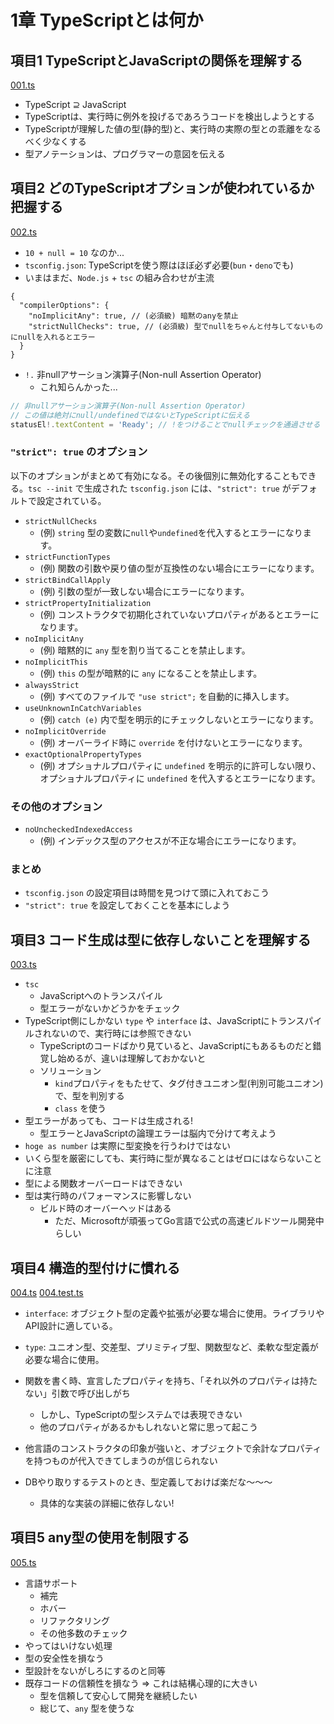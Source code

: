 # 1章 TypeScriptとは何か

## 項目1 TypeScriptとJavaScriptの関係を理解する

[001.ts](https://github.com/chaploud/EffectiveTypeScript/blob/main/kudo/chapter01/src/001.ts)

- TypeScript ⊇ JavaScript
- TypeScriptは、実行時に例外を投げるであろうコードを検出しようとする
- TypeScriptが理解した値の型(静的型)と、実行時の実際の型との乖離をなるべく少なくする
- 型アノテーションは、プログラマーの意図を伝える

## 項目2 どのTypeScriptオプションが使われているか把握する

[002.ts](https://github.com/chaploud/EffectiveTypeScript/blob/main/kudo/chapter01/src/002.ts)

- `10 + null = 10` なのか...
- `tsconfig.json`: TypeScriptを使う際はほぼ必ず必要(`bun`・`deno`でも)
- いまはまだ、`Node.js` + `tsc` の組み合わせが主流

```jsonc
{
  "compilerOptions": {
    "noImplicitAny": true, // (必須級) 暗黙のanyを禁止
    "strictNullChecks": true, // (必須級) 型でnullをちゃんと付与してないものにnullを入れるとエラー
  }
}
```

- `!.` 非nullアサーション演算子(Non-null Assertion Operator)
  - これ知らんかった...

```typescript
// 非nullアサーション演算子(Non-null Assertion Operator)
// この値は絶対にnull/undefinedではないとTypeScriptに伝える
statusEl!.textContent = 'Ready'; // !をつけることでnullチェックを通過させる
```

### `"strict": true` のオプション

以下のオプションがまとめて有効になる。その後個別に無効化することもできる。`tsc --init` で生成された `tsconfig.json` には、`"strict": true` がデフォルトで設定されている。

- `strictNullChecks`
  - (例) `string` 型の変数に`null`や`undefined`を代入するとエラーになります。
- `strictFunctionTypes`
  - (例) 関数の引数や戻り値の型が互換性のない場合にエラーになります。
- `strictBindCallApply`
  - (例) 引数の型が一致しない場合にエラーになります。
- `strictPropertyInitialization`
  - (例) コンストラクタで初期化されていないプロパティがあるとエラーになります。
- `noImplicitAny`
  - (例) 暗黙的に `any` 型を割り当てることを禁止します。
- `noImplicitThis`
  - (例) `this` の型が暗黙的に `any` になることを禁止します。
- `alwaysStrict`
  - (例) すべてのファイルで `"use strict";` を自動的に挿入します。
- `useUnknownInCatchVariables`
  - (例) `catch (e)` 内で型を明示的にチェックしないとエラーになります。
- `noImplicitOverride`
  - (例) オーバーライド時に `override` を付けないとエラーになります。
- `exactOptionalPropertyTypes`
  - (例) オプショナルプロパティに `undefined` を明示的に許可しない限り、オプショナルプロパティに `undefined` を代入するとエラーになります。

### その他のオプション

- `noUncheckedIndexedAccess`
  - (例) インデックス型のアクセスが不正な場合にエラーになります。

### まとめ

- `tsconfig.json` の設定項目は時間を見つけて頭に入れておこう
- `"strict": true` を設定しておくことを基本にしよう

## 項目3 コード生成は型に依存しないことを理解する

[003.ts](https://github.com/chaploud/EffectiveTypeScript/blob/main/kudo/chapter01/src/003.ts)

- `tsc`
  - JavaScriptへのトランスパイル
  - 型エラーがないかどうかをチェック
- TypeScript側にしかない `type` や `interface` は、JavaScriptにトランスパイルされないので、実行時には参照できない
  - TypeScriptのコードばかり見ていると、JavaScriptにもあるものだと錯覚し始めるが、違いは理解しておかないと
  - ソリューション
    - `kind`プロパティをもたせて、タグ付きユニオン型(判別可能ユニオン)で、型を判別する
    - `class` を使う
- 型エラーがあっても、コードは生成される!
  - 型エラーとJavaScriptの論理エラーは脳内で分けて考えよう
- `hoge as number` は実際に型変換を行うわけではない
- いくら型を厳密にしても、実行時に型が異なることはゼロにはならないことに注意
- 型による関数オーバーロードはできない
- 型は実行時のパフォーマンスに影響しない
  - ビルド時のオーバーヘッドはある
    - ただ、Microsoftが頑張ってGo言語で公式の高速ビルドツール開発中らしい

## 項目4 構造的型付けに慣れる

[004.ts](https://github.com/chaploud/EffectiveTypeScript/blob/main/kudo/chapter01/src/004.ts)
[004.test.ts](https://github.com/chaploud/EffectiveTypeScript/blob/main/kudo/chapter01/src/004.test.ts)

- `interface`: オブジェクト型の定義や拡張が必要な場合に使用。ライブラリやAPI設計に適している。
- `type`: ユニオン型、交差型、プリミティブ型、関数型など、柔軟な型定義が必要な場合に使用。

- 関数を書く時、宣言したプロパティを持ち、「それ以外のプロパティは持たない」引数で呼び出しがち
  - しかし、TypeScriptの型システムでは表現できない
  - 他のプロパティがあるかもしれないと常に思って起こう
- 他言語のコンストラクタの印象が強いと、オブジェクトで余計なプロパティを持つものが代入できてしまうのが信じられない

- DBやり取りするテストのとき、型定義しておけば楽だな〜〜〜
  - 具体的な実装の詳細に依存しない!

## 項目5 any型の使用を制限する

[005.ts](https://github.com/chaploud/EffectiveTypeScript/blob/main/kudo/chapter01/src/005.ts)

- 言語サポート
  - 補完
  - ホバー
  - リファクタリング
  - その他多数のチェック
- やってはいけない処理
- 型の安全性を損なう
- 型設計をないがしろにするのと同等
- 既存コードの信頼性を損なう => これは結構心理的に大きい
  - 型を信頼して安心して開発を継続したい
  - 総じて、`any` 型を使うな
